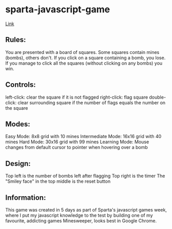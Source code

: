 # sparta-javascript-game

[Link](jacoblrl.github.io/sparta-javascript-game)

## Rules:
You are presented with a board of squares. Some squares contain mines (bombs), others don't. If you click on a square containing a bomb, you lose. If you manage to click all the squares (without clicking on any bombs) you win.

## Controls:
left-click: clear the square if it is not flagged
right-click: flag square
double-click: clear surrounding square if the number of flags equals the number on the square

## Modes:
Easy Mode: 8x8 grid with 10 mines
Intermediate Mode: 16x16 grid with 40 mines
Hard Mode: 30x16 grid with 99 mines
Learning Mode: Mouse changes from default cursor to pointer when hovering over a bomb

## Design:
Top left is the number of bombs left after flagging
Top right is the timer
The "Smiley face" in the top middle is the reset button

## Information:
This game was created in 5 days as part of Sparta's javascript games week, where I put my javascript knowledge to the test by building one of my favourite, addicting games Minesweeper, looks best in Google Chrome.
